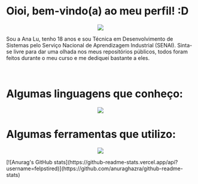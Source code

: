 <h1>Oioi, bem-vindo(a) ao meu perfil! :D</h1>
<p align="center">
  <a href="https://www.instagram.com/felpzinea/">
    <img src="https://img.shields.io/badge/Instagram-E4405F?style=for-the-badge&logo=instagram&logoColor=white" />
  </a>
</p>
<p>Sou a Ana Lu, tenho 18 anos e sou Técnica em Desenvolvimento de Sistemas pelo Serviço Nacional de Aprendizagem Industrial (SENAI). Sinta-se livre para dar uma olhada nos meus repositórios públicos, todos foram feitos durante o meu curso e me dediquei bastante a eles.</p>
<br>
<h1>Algumas linguagens que conheço:</h1>
<p align="center">
  <a href="https://skillicons.dev">
    <img src="https://skillicons.dev/icons?i=html,css,php,js,mysql,py,jquery" />
  </a>
</p>

<h1>Algumas ferramentas que utilizo:</h1>
<p align="center">
  <a href="https://skillicons.dev">
    <img src="https://skillicons.dev/icons?i=bootstrap,figma,visualstudio" />
  </a>
</p>

<div>
  [![Anurag's GitHub stats](https://github-readme-stats.vercel.app/api?username=felpstired)](https://github.com/anuraghazra/github-readme-stats)
</div>


<!--
**felpstired/felpstired** is a ✨ _special_ ✨ repository because its `README.md` (this file) appears on your GitHub profile.

Here are some ideas to get you started:

- 🔭 I’m currently working on ...
- 🌱 I’m currently learning ...
- 👯 I’m looking to collaborate on ...
- 🤔 I’m looking for help with ...
- 💬 Ask me about ...
- 📫 How to reach me: ...
- 😄 Pronouns: ...
- ⚡ Fun fact: ...
-->
